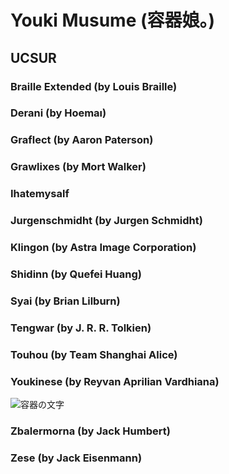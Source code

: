 # Youki Musume (容器娘。)
## UCSUR
### Braille Extended (by Louis Braille)
### Derani (by Hoemaı)
### Graflect (by Aaron Paterson)
### Grawlixes (by Mort Walker)
### Ihatemysalf
### Jurgenschmidht (by Jurgen Schmidht)
### Klingon (by Astra Image Corporation)
### Shidinn (by Quefei Huang)
### Syai (by Brian Lilburn)
### Tengwar (by J. R. R. Tolkien)
### Touhou (by Team Shanghai Alice)
### Youkinese (by Reyvan Aprilian Vardhiana)
![容器の文字](https://github.com/user-attachments/assets/0ef3d914-0078-4960-8178-82f8e21bca74)
### Zbalermorna (by Jack Humbert)
### Zese (by Jack Eisenmann)
